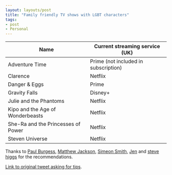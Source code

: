 ```yaml
---
layout: layouts/post
title: "Family friendly TV shows with LGBT characters"
tags:
- post
- Personal
--- 
```


| Name | Current streaming service (UK) |
| ---- | ---- |
| Adventure Time | Prime (not included in subscription) |
| Clarence | Netflix |
| Danger & Eggs | Prime |
| Gravity Falls | Disney+ |
| Julie and the Phantoms | Netflix |
| Kipo and the Age of Wonderbeasts | Netflix |
| She-Ra and the Princesses of Power | Netflix |
| Steven Universe | Netflix |

Thanks to [Paul Burgess](https://mobile.twitter.com/delarge), [Matthew Jackson](https://mobile.twitter.com/matthewbeta), [Simeon Smith](https://mobile.twitter.com/_simeonsmith), [Jen](https://mobile.twitter.com/digidatajen) and [steve higgs](https://mobile.twitter.com/shiggsatwork) for the recommendations.

[Link to original tweet asking for tips](https://mobile.twitter.com/benjystanton/status/1367201010293301248).
